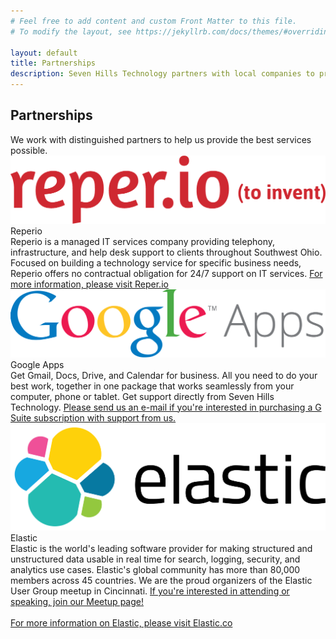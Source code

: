 ```yaml
---
# Feel free to add content and custom Front Matter to this file.
# To modify the layout, see https://jekyllrb.com/docs/themes/#overriding-theme-defaults

layout: default
title: Partnerships
description: Seven Hills Technology partners with local companies to provide best in class service even outside of our core competencies.
---
```


<section class="sh-intro">
    <div class="sh-tagline">
        <h1 class="sh-header-lines"><span>Partnerships</span></h1>
    </div>
    <div class="sh-description">
        We work with distinguished partners to help us provide the best services possible. 
    </div>
</section>
<section class="sh-white-band">
    <div class="sh-partners">
        <div class="sh-partner">
            <div class="sh-partner-logo">
                <img src="/images/reperio.png" alt="Reper.io" />
            </div>
            <div class="sh-partner-content">
                <div class="sh-partner-title">Reperio</div>
                <div>Reperio is a managed IT services company providing telephony, infrastructure, and help desk support to clients throughout Southwest Ohio. Focused on building a technology service for specific business needs, Reperio offers no contractual obligation for 24/7 support on IT services. <a href="https://reper.io" alt="Reper.io">For more information, please visit Reper.io</a></div>
            </div>
        </div>
        <div class="sh-partner">
            <div class="sh-partner-logo">
                <img src="/images/gapps.svg" alt="Google Apps for Business"/>
            </div>
            <div class="sh-partner-content">
                <div class="sh-partner-title">Google Apps</div>
                <div>Get Gmail, Docs, Drive, and Calendar for business. All you need to do your best work, together in one package that works seamlessly from your computer, phone or tablet. Get support directly from Seven Hills Technology. <a href="mailto:info@sevenhillstechnology.com">Please send us an e-mail if you're interested in purchasing a G Suite subscription with support from us.</a></div>
            </div>
        </div>
        <div class="sh-partner">
            <div class="sh-partner-logo">
                <img src="/images/elastic.svg" alt="Elastic"/>
            </div>
            <div class="sh-partner-content">
                <div class="sh-partner-title">Elastic</div>
                <div>Elastic is the world's leading software provider for making structured and unstructured data usable in real time for search, logging, security, and analytics use cases. Elastic's global community has more than 80,000 members across 45 countries. We are the proud organizers of the Elastic User Group meetup in Cincinnati. <a href="https://www.meetup.com/Cincinnati-Elastic-Fantastics/">If you're interested in attending or speaking, join our Meetup page!</a><br/><br/> <a href="https://elastic.co" alt="Elastic.co">For more information on Elastic, please visit Elastic.co</a>
</div>
            </div>
        </div>
    </div>
</section>
